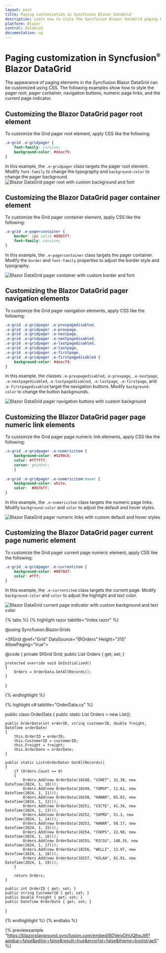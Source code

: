 ```yaml
---
layout: post
title: Paging customization in Syncfusion Blazor DataGrid
description: Learn how to style the Syncfusion Blazor DataGrid paging UI using CSS—pager container, navigation buttons, numeric items, and page indicator.
platform: Blazor
control: DataGrid
documentation: ug
---
```


# Paging customization in Syncfusion<sup style="font-size:70%">&reg;</sup> Blazor DataGrid

The appearance of paging elements in the Syncfusion Blazor DataGrid can be customized using CSS. The following examples show how to style the pager root, pager container, navigation buttons, numeric page links, and the current page indicator.

## Customizing the Blazor DataGrid pager root element

To customize the Grid pager root element, apply CSS like the following:

```css
.e-grid .e-gridpager {
    font-family: cursive;
    background-color: #deecf9;
}
```
In this example, the `.e-gridpager` class targets the pager root element. Modify `font-family` to change the typography and `background-color` to change the pager background.
![Blazor DataGrid pager root with custom background and font](../images/style-and-appearance/grid-pager-root-element.png)

## Customizing the Blazor DataGrid pager container element

To customize the Grid pager container element, apply CSS like the following:

```css
.e-grid .e-pagercontainer {
    border: 2px solid #00b5ff;
    font-family: cursive;
}
```

In this example, the `.e-pagercontainer` class targets the pager container. Modify the `border` and `font-family` properties to adjust the border style and typography.

![Blazor DataGrid pager container with custom border and font](../images/style-and-appearance/grid-pager-container-element.png)

## Customizing the Blazor DataGrid pager navigation elements

To customize the Grid pager navigation elements, apply CSS like the following:

```css
.e-grid .e-gridpager .e-prevpagedisabled,
.e-grid .e-gridpager .e-prevpage,
.e-grid .e-gridpager .e-nextpage,
.e-grid .e-gridpager .e-nextpagedisabled,
.e-grid .e-gridpager .e-lastpagedisabled,
.e-grid .e-gridpager .e-lastpage,
.e-grid .e-gridpager .e-firstpage,
.e-grid .e-gridpager .e-firstpagedisabled {
    background-color: #deecf9;
}
```

In this example, the classes `.e-prevpagedisabled`, .`e-prevpage`, `.e-nextpage`, `.e-nextpagedisabled`, .`e-lastpagedisabled`, `.e-lastpage`, `.e-firstpage`, and .`e-firstpagedisabled` target the navigation buttons. Modify `background-color` to change the button backgrounds.

![Blazor DataGrid pager navigation buttons with custom background](../images/style-and-appearance/grid-pager-navigation-element.png)

## Customizing the Blazor DataGrid pager page numeric link elements

To customize the Grid pager page numeric link elements, apply CSS like the following:

```css
.e-grid .e-gridpager .e-numericitem {
    background-color: #5290cb;
    color: #ffffff;
    cursor: pointer;
    }
    
.e-grid .e-gridpager .e-numericitem:hover {
    background-color: white;
    color:  #007bff;
}
```

In this example, the `.e-numericitem` class targets the numeric page links. Modify `background-color` and `color` to adjust the default and hover styles.

![Blazor DataGrid pager numeric links with custom default and hover styles](../images/style-and-appearance/pager-page-numeric-link-elements.png)

## Customizing the Blazor DataGrid pager current page numeric element

To customize the Grid pager current page numeric element, apply CSS like the following:

```css
.e-grid .e-gridpager .e-currentitem {
    background-color: #0078d7;
    color: #fff;
}
```

In this example, the `.e-currentitem` class targets the current page. Modify `background-color` and `color` to adjust the highlight and text color.

![Blazor DataGrid current page indicator with custom background and text color](../images/style-and-appearance/grid-pager-current-page-numeric-element.png)


{% tabs %}
{% highlight razor tabtitle="Index.razor" %}

@using Syncfusion.Blazor.Grids

<SfGrid @ref="Grid" DataSource="@Orders" Height="315" AllowPaging="true">
    <GridPageSettings PageSize="8"></GridPageSettings>
    <GridColumns>
        <GridColumn Field=@nameof(OrderData.OrderID) HeaderText="Order ID" TextAlign="Syncfusion.Blazor.Grids.TextAlign.Right" Width="140"></GridColumn>
        <GridColumn Field=@nameof(OrderData.CustomerID) HeaderText="Customer ID" Width="120"></GridColumn>
        <GridColumn Field=@nameof(OrderData.Freight) HeaderText="Freight" TextAlign="Syncfusion.Blazor.Grids.TextAlign.Right" Width="120"></GridColumn>
        <GridColumn Field=@nameof(OrderData.OrderDate) HeaderText="Order Date" Format="d" Width="100" TextAlign="Syncfusion.Blazor.Grids.TextAlign.Right"></GridColumn>
    </GridColumns>
</SfGrid>

<style>
    .e-grid .e-gridpager .e-currentitem {
        background-color: #0078d7;
        color: #fff;
    }
    .e-grid .e-gridpager .e-numericitem {
        background-color: #5290cb;
        color: #ffffff;
        cursor: pointer;
        }
        
    .e-grid .e-gridpager .e-numericitem:hover {
        background-color: white;
        color:  #007bff;
    }
    .e-grid .e-gridpager .e-prevpagedisabled,
    .e-grid .e-gridpager .e-prevpage,
    .e-grid .e-gridpager .e-nextpage,
    .e-grid .e-gridpager .e-nextpagedisabled,
    .e-grid .e-gridpager .e-lastpagedisabled,
    .e-grid .e-gridpager .e-lastpage,
    .e-grid .e-gridpager .e-firstpage,
    .e-grid .e-gridpager .e-firstpagedisabled {
        background-color: #deecf9;
    }
    .e-grid .e-pagercontainer {
        border: 2px solid #00b5ff;
        font-family: cursive;
    }
    .e-grid .e-gridpager {
        font-family: cursive;
        background-color: #deecf9;
    }
</style>

@code {
    private SfGrid<OrderData> Grid;
    public List<OrderData> Orders { get; set; }

    protected override void OnInitialized()
    {
        Orders = OrderData.GetAllRecords();
    }
}

{% endhighlight %}

{% highlight c# tabtitle="OrderData.cs" %}

public class OrderData
{
    public static List<OrderData> Orders = new List<OrderData>();

    public OrderData(int orderID, string customerID, double freight, DateTime orderDate)
    {
        this.OrderID = orderID;
        this.CustomerID = customerID;
        this.Freight = freight;
        this.OrderDate = orderDate;
    }

    public static List<OrderData> GetAllRecords()
    {
        if (Orders.Count == 0)
        {
            Orders.Add(new OrderData(10248, "VINET", 32.38, new DateTime(2024, 1, 10)));
            Orders.Add(new OrderData(10249, "TOMSP", 11.61, new DateTime(2024, 1, 11)));
            Orders.Add(new OrderData(10250, "HANAR", 65.83, new DateTime(2024, 1, 12)));
            Orders.Add(new OrderData(10251, "VICTE", 41.34, new DateTime(2024, 1, 13)));
            Orders.Add(new OrderData(10252, "SUPRD", 51.3, new DateTime(2024, 1, 14)));
            Orders.Add(new OrderData(10253, "HANAR", 58.17, new DateTime(2024, 1, 15)));
            Orders.Add(new OrderData(10254, "CHOPS", 22.98, new DateTime(2024, 1, 16)));
            Orders.Add(new OrderData(10255, "RICSU", 148.33, new DateTime(2024, 1, 17)));
            Orders.Add(new OrderData(10256, "WELLI", 13.97, new DateTime(2024, 1, 18)));
            Orders.Add(new OrderData(10257, "HILAA", 81.91, new DateTime(2024, 1, 19)));
        }

        return Orders;
    }

    public int OrderID { get; set; }
    public string CustomerID { get; set; }
    public double Freight { get; set; }
    public DateTime OrderDate { get; set; }
}

{% endhighlight %}
{% endtabs %}

{% previewsample "https://blazorplayground.syncfusion.com/embed/BDVejyDhUQlhxJtR?appbar=false&editor=false&result=true&errorlist=false&theme=bootstrap5" %}